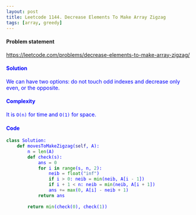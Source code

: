 ```yaml
---
layout: post
title: Leetcode 1144. Decrease Elements To Make Array Zigzag
tags: [array, greedy]
---
```


#### Problem statement

<a href="https://leetcode.com/problems/decrease-elements-to-make-array-zigzag/"> <font color = blue>https://leetcode.com/problems/decrease-elements-to-make-array-zigzag/

#### Solution
We can have two options: do not touch odd indexes and decrease only even, or the opposite.

#### Complexity
It is `O(n)` for time and `O(1)` for space.

#### Code
```python
class Solution:
    def movesToMakeZigzag(self, A):
        n = len(A)
        def check(s):
            ans = 0
            for i in range(s, n, 2):
                neib = float("inf")
                if i > 0: neib = min(neib, A[i - 1])
                if i + 1 < n: neib = min(neib, A[i + 1])
                ans += max(0, A[i] - neib + 1)
            return ans
        
        return min(check(0), check(1))
```
